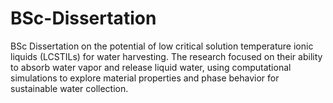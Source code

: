 # BSc-Dissertation
BSc Dissertation on the potential of low critical solution temperature ionic liquids (LCSTILs) for water harvesting. The research focused on their ability to absorb water vapor and release liquid water, using computational simulations to explore material properties and phase behavior for sustainable water collection.
